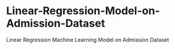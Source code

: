 # Linear-Regression-Model-on-Admission-Dataset
Linear Regression Machine Learning Model on Admission Dataset
